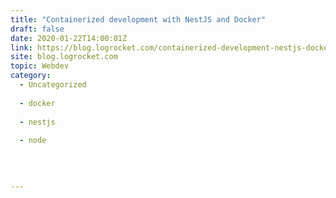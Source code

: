 ```yaml
---
title: "Containerized development with NestJS and Docker"
draft: false
date: 2020-01-22T14:00:01Z
link: https://blog.logrocket.com/containerized-development-nestjs-docker/?utm_medium=RSS&utm_source=hune
site: blog.logrocket.com
topic: Webdev
category:
  - Uncategorized
  
  - docker
  
  - nestjs
  
  - node
  
   
  

---
```

